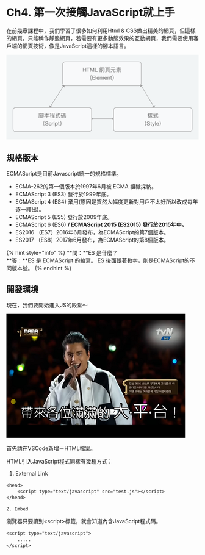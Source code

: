 # Ch4. 第一次接觸JavaScript就上手

在前幾章課程中，我們學習了很多如何利用Html & CSS做出精美的網頁，但這樣的網頁，只能稱作靜態網頁，若需要有更多動態效果的互動網頁，我們需要使用客戶端的網頁技術，像是JavaScript這樣的腳本語言。

![HTML&#x3001;CSS&#x8207;JavaScript&#x4E4B;&#x9593;&#x95DC;&#x4FC2;](../.gitbook/assets/group-4.png)

## 規格版本

ECMAScript是目前Javascript統一的規格標準。

* ECMA-262的第一個版本於1997年6月被 ECMA 組織採納。
* ECMAScript 3 \(ES3\) 發行於1999年底。
* ECMAScript 4 \(ES4\) 棄用\(原因是貿然大幅度更新對用戶不太好所以改成每年逐一釋出\)。
* ECMAScript 5 \(ES5\) 發行於2009年底。
* ECMAScript 6 \(ES6\)  ****/ ECMAScript 2015 \(ES2015\) 發行於2015年中**。**
* ES2016 （ES7）2016年6月發布，為ECMAScript的第7個版本。
* ES2017 （ES8）2017年6月發布，為ECMAScript的第8個版本。

{% hint style="info" %}
**問：**ES 是什麼？  
**答：**ES 是 ECMAScript 的縮寫。 ES 後面跟著數字，則是ECMAScript的不同版本號。
{% endhint %}

## 開發環境

現在，我們要開始進入JS的殿堂～

![](../.gitbook/assets/image%20%283%29.png)



首先請在VSCode新增ㄧHTML檔案。  


HTML引入JavaScript程式同樣有幾種方式：

1. External Link

```markup
<head>
    <script type="text/javascript" src="test.js"></script>
</head>
```

    2. Embed  
瀏覽器只要讀到&lt;script&gt;標籤，就會知道內含JavaScript程式碼。

```markup
<script type="text/javascript">
    .....
</script>
```



